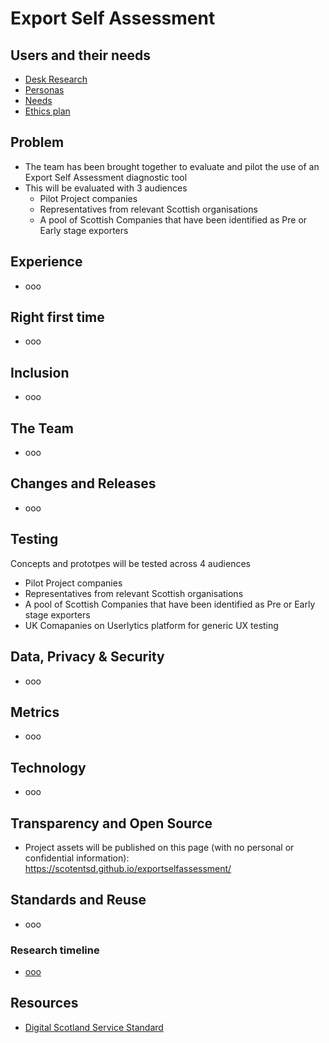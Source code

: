 # Export Self Assessment

##  Users and their needs

- [Desk Research](desk.md)
- [Personas](personas.md)
- [Needs](needs.md)
- [Ethics plan](ethics.md)

## Problem
- The team has been brought together to evaluate and pilot the use of an Export Self Assessment diagnostic tool
- This will be evaluated with 3 audiences
    - Pilot Project companies
    - Representatives from relevant Scottish organisations
    - A pool of Scottish Companies that have been identified as Pre or Early stage exporters    

## Experience

- ooo



## Right first time

- ooo



## Inclusion

- ooo



## The Team

- ooo

## Changes and Releases

- ooo



## Testing
Concepts and prototpes will be tested across 4 audiences

- Pilot Project companies
- Representatives from relevant Scottish organisations
- A pool of Scottish Companies that have been identified as Pre or Early stage exporters    
- UK Comapanies on Userlytics platform for generic UX testing

## Data, Privacy & Security

- ooo



## Metrics

- ooo



## Technology

- ooo



## Transparency and Open Source

- Project assets will be published on this page (with no personal or confidential information): https://scotentsd.github.io/exportselfassessment/





## Standards and Reuse

- ooo




### Research timeline
- [ooo](#)

## Resources
- [Digital Scotland Service Standard](https://digitalsupporthub.service.gov.scot/s/article/digital-scotland-service-standard)

